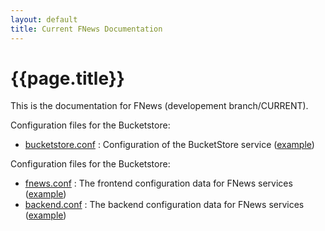 ```yaml
---
layout: default
title: Current FNews Documentation
---
```

# {{page.title}}

This is the documentation for FNews (developement branch/CURRENT).

Configuration files for the Bucketstore:
- [bucketstore.conf](./bucketstore-doc) : Configuration of the BucketStore service ([example](./bucketstore.conf))

Configuration files for the Bucketstore:
- [fnews.conf](./fnews-doc) : The frontend configuration data for FNews services ([example](./fnews.conf))
- [backend.conf](./backend-doc) : The backend configuration data for FNews services ([example](./backend.conf))



